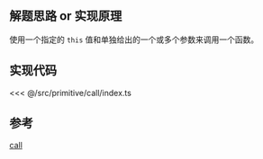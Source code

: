 ## 解题思路 or 实现原理

使用一个指定的 `this` 值和单独给出的一个或多个参数来调用一个函数。

## 实现代码

<<< @/src/primitive/call/index.ts

## 参考

[call](https://developer.mozilla.org/zh-CN/docs/Web/JavaScript/Reference/Global_Objects/Function/call)